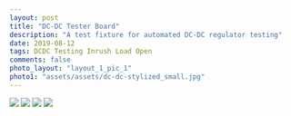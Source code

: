 ```yaml
---
layout: post
title: "DC-DC Tester Board"
description: "A test fixture for automated DC-DC regulator testing"
date: 2019-08-12
tags: DCDC Testing Inrush Load Open
comments: false
photo_layout: "layout_1_pic_1"
photo1: "assets/assets/dc-dc-stylized_small.jpg"
---
```



<img src="https://nick-paiva.github.io/assets/tester/dc-dc-full.jpg">
<img src="https://nick-paiva.github.io/assets/tester/tester.PNG">
<img src="https://nick-paiva.github.io/assets/tester/dc-dc-reg.jpg">
<img src="https://nick-paiva.github.io/assets/tester/dc-dc-stylized.jpg">
